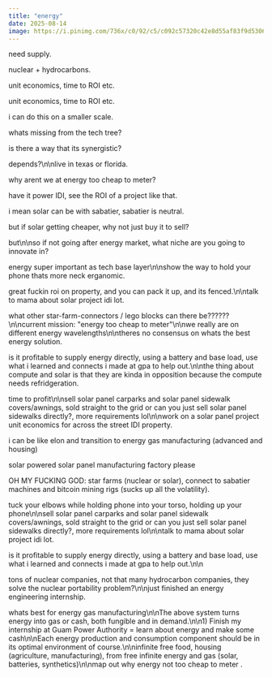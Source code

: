 ```yaml
---
title: "energy"
date: 2025-08-14
image: https://i.pinimg.com/736x/c0/92/c5/c092c57320c42e8d55af83f9d5306314.jpg
---
```


need supply.

nuclear + hydrocarbons.

unit economics, time to ROI etc.

unit economics, time to ROI etc.

i can do this on a smaller scale.

whats missing from the tech tree?

is there a way that its synergistic?

depends?\n\nlive in texas or florida.

why arent we at energy too cheap to meter?

have it power IDI, see the ROI of a project like that.

i mean solar can be with sabatier, sabatier is neutral.

but if solar getting cheaper, why not just buy it to sell?

but\n\nso if not going after energy market, what niche are you going to innovate in?

energy super important as tech base layer\n\nshow the way to hold your phone thats more neck erganomic.

great fuckin roi on property, and you can pack it up, and its fenced.\n\ntalk to mama about solar project idi lot.

what other star-farm-connectors / lego blocks can there be??????\n\ncurrent mission: "energy too cheap to meter"\n\nwe really are on different energy wavelengths\n\ntheres no consensus on whats the best energy solution.

is it profitable to supply energy directly, using a battery and base load, use what i learned and connects i made at gpa to help out.\n\nthe thing about compute and solar is that they are kinda in opposition because the compute needs refridgeration.

time to profit\n\nsell solar panel carparks and solar panel sidewalk covers/awnings, sold straight to the grid or can you just sell solar panel sidewalks directly?, more requirements lol\n\nwork on a solar panel project unit economics for across the street IDI property.

i can be like elon and transition to energy gas manufacturing (advanced and housing)

solar powered solar panel manufacturing factory please

OH MY FUCKING GOD: star farms (nuclear or solar), connect to sabatier machines and bitcoin mining rigs (sucks up all the volatility).

tuck your elbows while holding phone into your torso, holding up your phone\n\nsell solar panel carparks and solar panel sidewalk covers/awnings, sold straight to the grid or can you just sell solar panel sidewalks directly?, more requirements lol\n\ntalk to mama about solar project idi lot.

is it profitable to supply energy directly, using a battery and base load, use what i learned and connects i made at gpa to help out.\n\n

tons of nuclear companies, not that many hydrocarbon companies, they solve the nuclear portability problem?\n\njust finished an energy engineering internship.

whats best for energy gas manufacturing\n\nThe above system turns energy into gas or cash, both fungible and in demand.\n\n1) Finish my internship at Guam Power Authority = learn about energy and make some cash\n\nEach energy production and consumption component should be in its optimal environment of course.\n\ninfinite free food, housing (agriculture, manufacturing), from free infinite energy and gas (solar, batteries, synthetics)\n\nmap out why energy not too cheap to meter .
